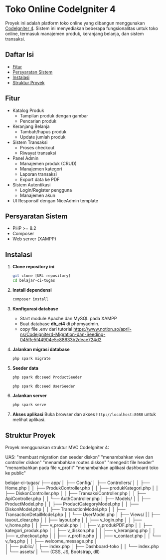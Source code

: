 # Toko Online CodeIgniter 4

Proyek ini adalah platform toko online yang dibangun menggunakan [CodeIgniter 4](https://codeigniter.com/). Sistem ini menyediakan beberapa fungsionalitas untuk toko online, termasuk manajemen produk, keranjang belanja, dan sistem transaksi.

## Daftar Isi

- [Fitur](#fitur)
- [Persyaratan Sistem](#persyaratan-sistem)
- [Instalasi](#instalasi)
- [Struktur Proyek](#struktur-proyek)

## Fitur

- Katalog Produk
  - Tampilan produk dengan gambar
  - Pencarian produk
- Keranjang Belanja
  - Tambah/hapus produk
  - Update jumlah produk
- Sistem Transaksi
  - Proses checkout
  - Riwayat transaksi
- Panel Admin
  - Manajemen produk (CRUD)
  - Manajemen kategori
  - Laporan transaksi
  - Export data ke PDF
- Sistem Autentikasi
  - Login/Register pengguna
  - Manajemen akun
- UI Responsif dengan NiceAdmin template

## Persyaratan Sistem

- PHP >= 8.2
- Composer
- Web server (XAMPP)

## Instalasi

1. **Clone repository ini**
   ```bash
   git clone [URL repository]
   cd belajar-ci-tugas
   ```
2. **Install dependensi**
   ```bash
   composer install
   ```
3. **Konfigurasi database**

   - Start module Apache dan MySQL pada XAMPP
   - Buat database **db_ci4** di phpmyadmin.
   - copy file .env dari tutorial https://www.notion.so/april-ns/Codeigniter4-Migration-dan-Seeding-045ffe5f44904e5c88633b2deae724d2

4. **Jalankan migrasi database**
   ```bash
   php spark migrate
   ```
5. **Seeder data**
   ```bash
   php spark db:seed ProductSeeder
   ```
   ```bash
   php spark db:seed UserSeeder
   ```
6. **Jalankan server**
   ```bash
   php spark serve
   ```
7. **Akses aplikasi**
   Buka browser dan akses `http://localhost:8080` untuk melihat aplikasi.

## Struktur Proyek

Proyek menggunakan struktur MVC CodeIgniter 4:

UAS:
"membuat migration dan seeder diskon" 
"menambahkan view dan controller diskon" 
"menambahkan routes diskon" 
"mengedit file header"
"menambahkan pada file v_profil" 
"menambahkan aplikasi dashboard toko ke public"

belajar-ci-tugas/
├── app/
│   ├── Config/
│   ├── Controllers/
│   │   ├── Home.php
│   │   ├── ProdukController.php
│   │   ├── produkKategori.php
│   │   ├── DiskonController.php
│   │   ├── TransaksiController.php
│   │   ├── ApiController.php
│   │   └── AuthController.php
│   ├── Models/
│   │   ├── ProductModel.php
│   │   ├── ProductCategoryModel.php
│   │   ├── DiskonModel.php
│   │   ├── TransactionModel.php
│   │   ├── TransactionDetailModel.php
│   │   └── UserModel.php
│   ├── Views/
|   |   ├── lauout_clear.php
│   │   ├── layout.php
│   │   ├── v_login.php
│   │   ├── v_home.php
│   │   ├── v_produk.php
│   │   ├── v_produkPDF.php
│   │   ├── kategori_produk.php
│   │   ├── v_diskon.php
│   │   ├── v_keranjang.php
│   │   ├── v_checkout.php
│   │   ├── v_profile.php
│   │   ├── v_contact.php
│   │   └── v_faq.php
│   │   ├── welcome_message.php
│  
│ 
├── public/
│   ├── index.php
│   ├── Dashboard-toko
│   │   └── index.php
│   └── assets/
│       └── (CSS, JS, Bootstrap, dll)
